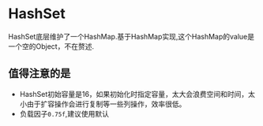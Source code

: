 # HashSet

HashSet底层维护了一个HashMap.基于HashMap实现,这个HashMap的value是一个空的Object，不在赘述.

## 值得注意的是

- HashSet初始容量是16，如果初始化时指定容量，太大会浪费空间和时间，太小由于扩容操作会进行复制等一些列操作，效率很低。
- 负载因子`0.75f`,建议使用默认

